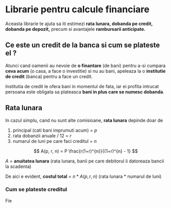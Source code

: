 # Librarie pentru calcule financiare

Aceasta librarie te ajuta sa iti estimezi **rata lunara, dobanda pe credit, dobanda pe depozit,** precum si
avantajele **rambursarii anticipate.**

## Ce este un credit de la banca si cum se plateste el ?

Atunci cand oamenii au nevoie de **o finantare** (de bani) pentru a-si cumpara **ceva acum** (o casa, a face o investitie) si nu au bani, apeleaza la o **institutie de credit** (banca) pentru a face un credit.

Institutia de credit le ofera bani in momentul de fata, iar ei profita intrucat persoana este obligata sa plateasca **bani in plus care se numesc dobanda**.

## Rata lunara

In cazul simplu, cand nu sunt alte comisioane, **rata lunara** depinde doar de

1. principal (cati bani imprumuti acum) = $p$
2. rata dobanzii anuale / 12 = $r$
3. numarul de luni pe care faci creditul = $n$

$$
A(p, r, n) = P \frac{r(1+r)^{n}}{(1+r)^{n} - 1}
$$

$A$ = **anuitatea lunara** (rata lunara, banii pe care debitorul ii datoreaza bancii la scadenta)

De aici e evident, **costul total** = $n * A(p,r,n)$ (rata lunara \* numarul de luni)

### Cum se plateste creditul

Fie
